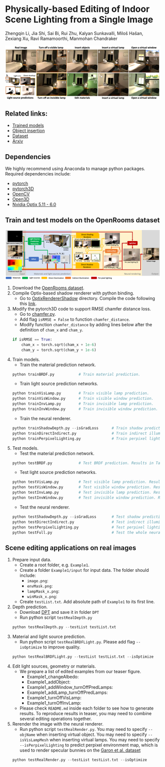 # Physically-based Editing of Indoor Scene Lighting from a Single Image

Zhengqin Li, Jia Shi, Sai Bi, Rui Zhu, Kalyan Sunkavalli, Miloš Hašan, Zexiang Xu, Ravi Ramamoorthi, Manmohan Chandraker

![](Images/teaser.png)

## Related links:
* [Trained models](https://drive.google.com/drive/folders/1jIaDIKKf3R_EpeMrxobA_HOMWO8D3W0C?usp=sharing)
* [Object insertion](https://github.com/lzqsd/VirtualObjectInsertion)
* [Dataset](https://ucsd-openrooms.github.io/)
* [Arxiv](https://arxiv.org/abs/2205.09343)

## Dependencies
We highly recommend using Anaconda to manage python packages. Required dependencies include:
* [pytorch](https://pytorch.org/)
* [pytorch3D](https://pytorch3d.org/)
* [OpenCV](https://opencv.org/)
* [Open3D](http://www.open3d.org/)
* [Nvidia Optix 5.11 - 6.0](https://developer.nvidia.com/designworks/optix/downloads/legacy)

## Train and test models on the OpenRooms dataset

![](Images/pipeline.png)

1. Download the [OpenRooms dataset](https://ucsd-openrooms.github.io/). 
2. Compile Optix-based shadow renderer with python binding. 
      * Go to [OptixRendererShadow](OptixRendererShadow) directory. Compile the code following this [link](https://github.com/lzqsd/OptixRenderer.git). 
3. Modify the pytorch3D code to support RMSE chamfer distance loss.
      * Go to [chamfer.py](https://github.com/facebookresearch/pytorch3d/blob/main/pytorch3d/loss/chamfer.py). 
      * Add flag `isRMSE = False` to function `chamfer_distance`.
      * Modify function `chamfer_distance` by adding lines below after the definition of `cham_x` and `cham_y`.
      ```python
      if isRMSE == True:
          cham_x = torch.sqrt(cham_x + 1e-6)
          cham_y = torch.sqrt(cham_y + 1e-6)
      ```
4. Train models. 
     * Train the material prediction network. 
     ```python
     python trainBRDF.py           # Train material prediction.
     ```
     * Train light source prediction networks.
     ```python
     python trainVisLamp.py        # Train visible lamp prediction.
     python trainVisWindow.py      # Train visible window prediction.
     python trainInvLamp.py        # Train invisible lamp prediction.
     python trainInvWindow.py      # Train invisible window prediction.
     ```
     * Train the neural renderer.
     ```python
     python trainShadowDepth.py --isGradLoss      # Train shadow prediction.
     python trainDirectIndirect.py                # Train indirect illumination prediction.
     python trainPerpixelLighting.py              # Train perpixel lighting prediction.
     ```
5. Test models.
     * Test the material prediction network.
     ```python
     python testBRDF.py            # Test BRDF prediction. Results in Table 5 in the supp.
     ```
     * Test light source prediction networks.
     ```python
     python testVisLamp.py         # Test visible lamp prediction. Results in Table 3 in the main paper.
     python testVisWindow.py       # Test visible window prediction. Results in Table 3 in the main paper. 
     python testInvLamp.py         # Test invisible lamp prediction. Results in Table 3 in the main paper.
     python testInvWindow.py       # Test invisible window prediction. Results in Table 3 in the main paper.
     ```
     * Test the neural renderer.
     ```python
     python testShadowDepth.py --isGradLoss       # Test shadow prediction. Results in Table 2 in the main paper. 
     python testDirectIndirect.py                 # Test indirect illumination prediction. 
     python testPerpixelLighting.py               # Test perpixel lighting prediction. 
     python testFull.py                           # Test the whole neural renderer with predicted light sources. Results in Table 4 in the main paper. 
     ```
    
## Scene editing applications on real images
1. Prepare input data. 
     * Create a root folder, e.g. `Example1`. 
     * Create a folder `Example1/input` for input data. The folder should include:
          * `image.png`:
          * `envMask.png`: 
          * `lampMask_x.png`:
          * `winMask_x.png`:
     * Create `testList.txt`. Add absolute path of `Example1` to its first line. 
3. Depth prediction.
     * Download [DPT](https://github.com/isl-org/DPT) and save it in folder `DPT`
     * Run python script `testRealDepth.py`
     ```python
     python testRealDepth.py --testList testList.txt
     ```
5. Material and light source prediction.
     * Run python script `testRealBRDFLight.py`. Please add flag `--isOptimize` to improve quality.
     ```python
     python testRealBRDFLight.py --testList testList.txt --isOptimize
     ```
6. Edit light sources, geometry or materials.
     * We prepare a list of edited examples from our teaser figure.
          * Example1_changeAlbedo:
          * Example1_addObject:
          * Example1_addWindow_turnOffPredLamps:
          * Example1_addLamp_turnOffPredLamps:
          * Example1_turnOffVisLamp:
          * Example1_turnOffInvLamp:
     * Please check `README.md` inside each folder to see how to generate results. To reproduce results in teaser, you may need to combine several editing operations together. 
7. Rerender the image with the neural renderer.
     * Run python script `testRealRender.py`. You may need to specify `--objName` when inserting virtual object. You may need to specify `--isVisLampMesh` when inserting virtual lamps. You may need to specify `--isPerpixelLighting` to predict perpixel environment map, which is used to render specular bunnies on the [Garon et al. dataset](http://indoorsv.hdrdb.com/)
     ```python
     python testRealRender.py --testList testList.txt --isOptimize
     ```
     
